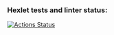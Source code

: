 ### Hexlet tests and linter status:
[![Actions Status](https://github.com/blackccccat/php-project-lvl1/workflows/hexlet-check/badge.svg)](https://github.com/blackccccat/php-project-lvl1/actions)